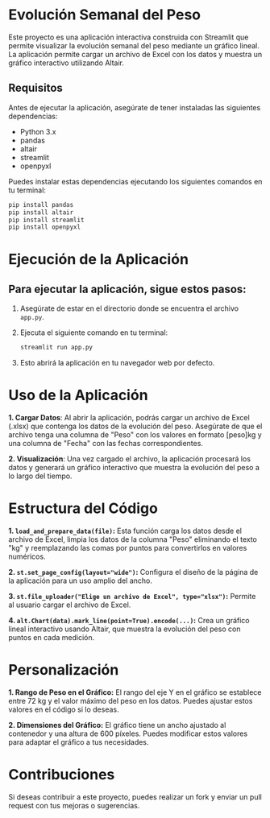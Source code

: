 # Evolución Semanal del Peso

Este proyecto es una aplicación interactiva construida con Streamlit que permite visualizar la evolución semanal del peso mediante un gráfico lineal. La aplicación permite cargar un archivo de Excel con los datos y muestra un gráfico interactivo utilizando Altair.

## Requisitos

Antes de ejecutar la aplicación, asegúrate de tener instaladas las siguientes dependencias:

- Python 3.x
- pandas
- altair
- streamlit
- openpyxl

Puedes instalar estas dependencias ejecutando los siguientes comandos en tu terminal:

```bash
pip install pandas
pip install altair
pip install streamlit
pip install openpyxl
```

# Ejecución de la Aplicación

## Para ejecutar la aplicación, sigue estos pasos:

1. Asegúrate de estar en el directorio donde se encuentra el archivo `app.py`.

2. Ejecuta el siguiente comando en tu terminal: 
    ```bash
    streamlit run app.py
    ```

3. Esto abrirá la aplicación en tu navegador web por defecto.
   
# Uso de la Aplicación
**1. Cargar Datos**: Al abrir la aplicación, podrás cargar un archivo de Excel (.xlsx) que contenga los datos de la evolución del peso. Asegúrate de que el archivo tenga una columna de "Peso" con los valores en formato [peso]kg y una columna de "Fecha" con las fechas correspondientes.

**2. Visualización**: Una vez cargado el archivo, la aplicación procesará los datos y generará un gráfico interactivo que muestra la evolución del peso a lo largo del tiempo.

# Estructura del Código
**1. `load_and_prepare_data(file)`:** Esta función carga los datos desde el archivo de Excel, limpia los datos de la columna "Peso" eliminando el texto "kg" y reemplazando las comas por puntos para convertirlos en valores numéricos.

**2. `st.set_page_config(layout="wide")`:** Configura el diseño de la página de la aplicación para un uso amplio del ancho.

**3. `st.file_uploader("Elige un archivo de Excel", type="xlsx")`:** Permite al usuario cargar el archivo de Excel.

**4. `alt.Chart(data).mark_line(point=True).encode(...)`:** Crea un gráfico lineal interactivo usando Altair, que muestra la evolución del peso con puntos en cada medición.

# Personalización

**1. Rango de Peso en el Gráfico:** El rango del eje Y en el gráfico se establece entre 72 kg y el valor máximo del peso en los datos. Puedes ajustar estos valores en el código si lo deseas.

**2. Dimensiones del Gráfico:** El gráfico tiene un ancho ajustado al contenedor y una altura de 600 píxeles. Puedes modificar estos valores para adaptar el gráfico a tus necesidades.

# Contribuciones

Si deseas contribuir a este proyecto, puedes realizar un fork y enviar un pull request con tus mejoras o sugerencias.